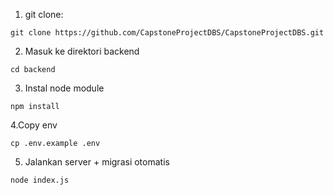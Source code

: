 1. git clone:

````
git clone https://github.com/CapstoneProjectDBS/CapstoneProjectDBS.git
````

2. Masuk ke direktori backend
````
cd backend
````

3. Instal node module
````
npm install
````

4.Copy env
````
cp .env.example .env
````

5. Jalankan server + migrasi otomatis
````
node index.js
````
